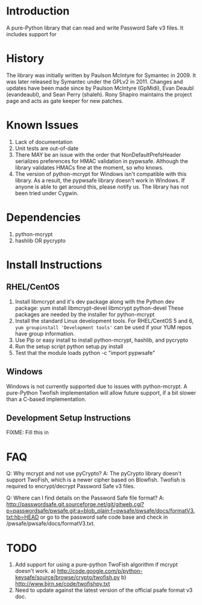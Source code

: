 Introduction
============
A pure-Python library that can read and write Password Safe v3 
files. It includes support for 

History
=======
The library was initially written by Paulson McIntyre for
Symantec in 2009. It was later released by Symantec under the 
GPLv2 in 2011. Changes and updates have been made since by Paulson
McIntyre (GpMidi), Evan Deaubl (evandeaubl), and Sean Perry (shaleh).
Rony Shapiro maintains the project page and acts as gate keeper
for new patches.   

Known Issues
============ 
1) Lack of documentation
2) Unit tests are out-of-date
3) There MAY be an issue with the order that NonDefaultPrefsHeader serializes preferences for HMAC validation in pypwsafe. Although the library validates HMACs fine at the moment, so who knows. 
4) The version of python-mcrypt for Windows isn't compatible with this library. As a result, the pypwsafe library doesn't work in Windows. If anyone is able to get around this, please notify us. The library has not been tried under Cygwin.    
	 
Dependencies
============
1) python-mcrypt
2) hashlib OR pycrypto

Install Instructions
====================

RHEL/CentOS
-----------
1) Install libmcrypt and it's dev package along with the Python dev package: 
	yum install libmcrypt-devel libmcrypt python-devel
	These packages are needed by the installer for python-mcrypt
2) Install the standard Linux development tools. For RHEL/CentOS 5 and 6, `yum groupinstall 'Development tools'` can be used if your YUM repos have group information. 
3) Use Pip or easy install to install python-mcrypt, hashlib, and pycrypto
4) Run the setup script
	python setup.py install
5) Test that the module loads
	python -c "import pypwsafe"

Windows
-------
Windows is not currently supported due to issues with python-mcrypt. A
pure-Python Twofish implementation will allow future support, if a bit
slower than a C-based implementation. 
	
Development Setup Instructions
------------------------------
FIXME: Fill this in

FAQ
===
Q: Why mcrypt and not use pyCrypto?
A: The pyCrypto library doesn't support TwoFish, which is a newer cipher based on Blowfish. Twofish is required to encrypt/decrypt Password Safe v3 files.  

Q: Where can I find details on the Password Safe file format?
A: http://passwordsafe.git.sourceforge.net/git/gitweb.cgi?p=passwordsafe/pwsafe.git;a=blob_plain;f=pwsafe/pwsafe/docs/formatV3.txt;hb=HEAD or go to the password safe code base and check in /pwsafe/pwsafe/docs/formatV3.txt. 
	
TODO
====
1) Add support for using a pure-python TwoFish algorithm if mcrypt doesn't work.
   a) http://code.google.com/p/python-keysafe/source/browse/crypto/twofish.py
   b) http://www.bjrn.se/code/twofishpy.txt 
2) Need to update against the latest version of the official psafe format v3 doc.
